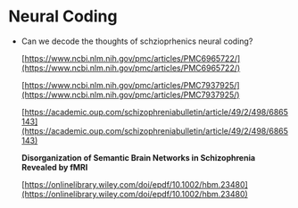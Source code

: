 # Neural Coding

- Can we decode the thoughts of schzioprhenics neural coding?
    
    [https://www.ncbi.nlm.nih.gov/pmc/articles/PMC6965722/](https://www.ncbi.nlm.nih.gov/pmc/articles/PMC6965722/)
    
    [https://www.ncbi.nlm.nih.gov/pmc/articles/PMC7937925/](https://www.ncbi.nlm.nih.gov/pmc/articles/PMC7937925/)
    
    [https://academic.oup.com/schizophreniabulletin/article/49/2/498/6865143](https://academic.oup.com/schizophreniabulletin/article/49/2/498/6865143)
    
    **Disorganization of Semantic Brain Networks in Schizophrenia Revealed by fMRI**
    
    [https://onlinelibrary.wiley.com/doi/epdf/10.1002/hbm.23480](https://onlinelibrary.wiley.com/doi/epdf/10.1002/hbm.23480)